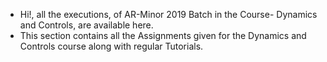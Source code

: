 - Hi!, all the executions, of AR-Minor 2019 Batch in the Course- Dynamics and Controls, are available here.
- This section contains all the Assignments given for the Dynamics and Controls course along with regular Tutorials.
<!---
ARLab-IITRAM/ARLab-IITRAM is a ✨ special ✨ repository containing all executions of AR Lab from 2018 onwards
--->